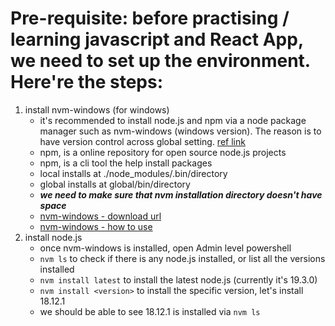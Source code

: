 # Pre-requisite: before practising / learning javascript and React App, we need to set up the environment. Here're the steps:
1. install nvm-windows (for windows)
    * it's recommended to install node.js and npm via a node package manager such as nvm-windows (windows version). The reason is to have version control across global setting. [ref link](https://docs.npmjs.com/downloading-and-installing-node-js-and-npm)
    * npm, is a online repository for open source node.js projects
    * npm, is a cli tool the help install packages
    * local installs at ./node_modules/.bin/directory
    * global installs at global/bin/directory
    * ***we need to make sure that nvm installation directory doesn't have space***
    * [nvm-windows - download url](https://github.com/coreybutler/nvm-windows/releases)
    * [nvm-windows - how to use](https://learn.microsoft.com/en-us/windows/dev-environment/javascript/nodejs-on-windows)
2. install node.js
    * once nvm-windows is installed, open Admin level powershell
    * `nvm ls` to check if there is any node.js installed, or list all the versions installed
    * `nvm install latest` to install the latest node.js (currently it's 19.3.0)
    * `nvm install <version>` to install the specific version, let's install 18.12.1
    * we should be able to see 18.12.1 is installed via `nvm ls`
